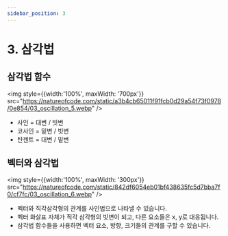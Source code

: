 ```yaml
---
sidebar_position: 3
---
```


# 3. 삼각법

## 삼각법 함수

<img style={{width:'100%', maxWidth: '700px'}} src="https://natureofcode.com/static/a3b4cb65011f91fcb0d29a54f73f0978/0e854/03_oscillation_5.webp" />

- 사인 = 대변 / 빗변
- 코사인 = 밑변 / 빗변
- 탄젠트 = 대변 / 밑변

## 벡터와 삼각법

<img style={{width:'100%', maxWidth: '300px'}} src="https://natureofcode.com/static/842df6054eb01bf438635fc5d7bba7f0/cf7fc/03_oscillation_6.webp" />

- 벡터와 직각삼각형의 관계를 사인법으로 나타낼 수 있습니다.
- 벡터 화살표 자체가 직각 삼각형의 빗변이 되고, 다른 요소들은 x, y로 대응됩니다.
- 삼각법 함수들을 사용하면 벡터 요소, 방향, 크기들의 관계를 구할 수 있습니다.
